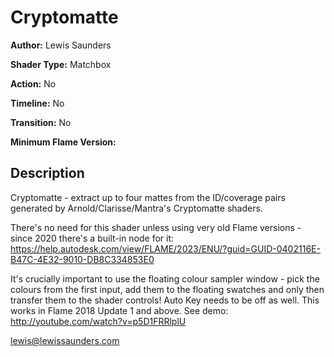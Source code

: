 # Cryptomatte

**Author:** Lewis Saunders

**Shader Type:** Matchbox

**Action:** No

**Timeline:** No

**Transition:** No

**Minimum Flame Version:** 


## Description
Cryptomatte - extract up to four mattes from the ID/coverage pairs generated by Arnold/Clarisse/Mantra's Cryptomatte shaders.

There's no need for this shader unless using very old Flame versions - since 2020 there's a built-in node for it: https://help.autodesk.com/view/FLAME/2023/ENU/?guid=GUID-0402116E-B47C-4E32-9010-DB8C334853E0

It's crucially important to use the floating colour sampler window - pick the colours from the first input, add them to the floating swatches and only then transfer them to the shader controls!  Auto Key needs to be off as well. This works in Flame 2018 Update 1 and above. See demo:
http://youtube.com/watch?v=p5D1FRRlplU

lewis@lewissaunders.com
